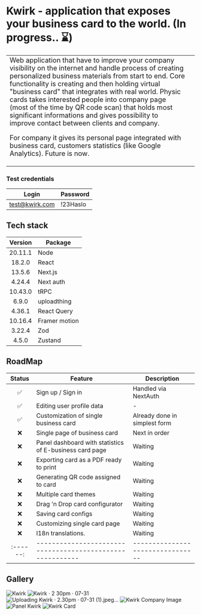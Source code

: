 # Kwirk - application that exposes your business card to the world. (In progress.. ⌛️)

<table>
<tr>
<td style="font-size: 18px">
  Web application that have to improve your company 
visibility on the internet and handle process of creating personalized business materials from start to end.  
  Core functionality is creating and then holding virtual "business card" that integrates with real world. Physic cards takes interested people into company page (most of the time by QR code scan) that holds most significant informations and gives possibility to improve contact between clients and company.

  For company it gives its personal page integrated with business card, customers statistics (like Google Analytics).
  Future is now.
</td>
<td>
</tr>
</table>

### Test credentials

|     Login      | Password |
|:--------------:|----------|
| test@kwirk.com | !23Haslo |

## Tech stack

| Version | Package       |
|:-------:|---------------|
| 20.11.1 | Node          | 
| 18.2.0  | React         | 
| 13.5.6  | Next.js       | 
| 4.24.4  | Next auth     | 
| 10.43.0 | tRPC          | 
|  6.9.0  | uploadthing   | 
| 4.36.1  | React Query   | 
| 10.16.4 | Framer motion | 
| 3.22.4  | Zod           | 
|  4.5.0  | Zustand       | 

## RoadMap

| Status | Feature                                                 | Description                   |
|:------:|---------------------------------------------------------|-------------------------------|
|   ✅    | Sign up / Sign in                                       | Handled via NextAuth          |
|   ✅    | Editing user profile data                               | -                             |
|   ✅    | Customization of single business card                   | Already done in simplest form |
|   ❌    | Single page of business card                            | Next in order                 |
|   ❌    | Panel dashboard with statistics of E-business card page | Waiting                       |
|   ❌    | Exporting card as a PDF ready to print                  | Waiting                       |
|   ❌    | Generating QR code assigned to card                     | Waiting                       |
|   ❌    | Multiple card themes                                    | Waiting                       |
|   ❌    | Drag 'n Drop card configurator                          | Waiting                       |
|   ❌    | Saving card configs                                     | Waiting                       |
|   ❌    | Customizing single card page                            | Waiting                       |
|   ❌    | I18n translations.                                      | Waiting                       |
|:------:|---------------------------------------------------------|--------------------------------|

## Gallery
![Kwirk](https://github.com/user-attachments/assets/e051c6da-75b9-4206-a7b5-99e5918421e3)
![Kwirk · 2 30pm · 07-31](https://github.com/user-attachments/assets/bd0de67d-3fdb-47eb-afa3-4b6eee7fa683)
![Uploading Kwirk · 2.30pm · 07-31 (1).jpeg…]()
![Kwirk Company Image](https://github.com/user-attachments/assets/e328cb07-4fa6-4a14-ba02-a2586090813d)
![Panel Kwirk](https://github.com/user-attachments/assets/e511ac8c-fa13-4a07-abcf-caca220d1c1b)
![Kwirk Card](https://github.com/user-attachments/assets/674a686d-7f56-4d35-ac94-53e7e240f9bc)

